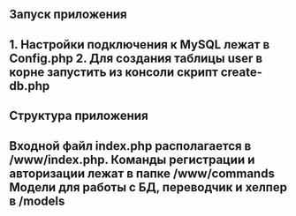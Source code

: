 

<h2> Запуск приложения <h2>
1. Настройки подключения к MySQL лежат в Config.php
2. Для создания таблицы user в корне запустить из консоли скрипт create-db.php

<h2> Структура приложения <h2>
Входной файл index.php располагается в /www/index.php. 
Команды регистрации и авторизации лежат в папке /www/commands
Модели для работы с БД, переводчик и хелпер в /models
